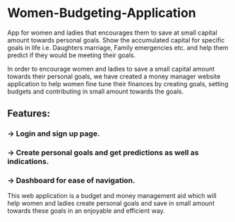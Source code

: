 # Women-Budgeting-Application
App for women and ladies that encourages them to save at small capital amount towards personal goals. Show the accumulated capital for specific goals in life i.e. Daughters marriage, Family emergencies etc. and help them predict if they would be meeting their goals.

In order to encourage women and ladies to save a small capital amount towards their personal goals, we have created a money manager website application to help women fine tune their finances by creating goals, setting budgets and contributing in small amount towards the goals. 

## Features:
### -> Login and sign up page.
### -> Create personal goals and get predictions as well as indications.
### -> Dashboard for ease of navigation.

This web application is a budget and money management aid which will help women and ladies create personal goals and save in small amount towards these goals in an enjoyable and efficient way.

